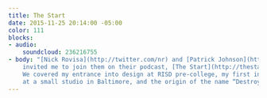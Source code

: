 ```yaml
---
title: The Start
date: 2015-11-25 20:14:00 -05:00
color: 111
blocks:
- audio:
    soundcloud: 236216755
- body: "[Nick Rovisa](http://twitter.com/nr) and [Patrick Johnson](http://twitter.com/patrickbjohnson)
    invited me to join them on their podcast, [The Start](http://thestart.fm/interviews/the-flyer-guy).
    We covered my entrance into design at RISD pre-college, my first internship-turned-job
    at a small studio in Baltimore, and the origin of the name “Destroy Today”."
---
```


